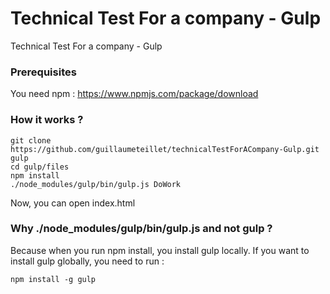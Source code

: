 # Technical Test For a company - Gulp
Technical Test For a company - Gulp

### Prerequisites

You need npm : https://www.npmjs.com/package/download

### How it works ?

```
git clone https://github.com/guillaumeteillet/technicalTestForACompany-Gulp.git gulp
cd gulp/files
npm install
./node_modules/gulp/bin/gulp.js DoWork
```

Now, you can open index.html

### Why ./node_modules/gulp/bin/gulp.js and not gulp ? 

Because when you run npm install, you install gulp locally. If you want to install gulp globally, you need to run :

```
npm install -g gulp
```
